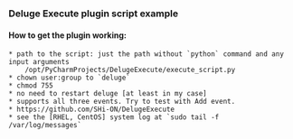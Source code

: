 ### Deluge Execute plugin script example

#### How to get the plugin working:
    * path to the script: just the path without `python` command and any input arguments
        /opt/PyCharmProjects/DelugeExecute/execute_script.py
    * chown user:group to `deluge`
    * chmod 755
    * no need to restart deluge [at least in my case]
    * supports all three events. Try to test with Add event.
    * https://github.com/SHi-ON/DelugeExecute
    * see the [RHEL, CentOS] system log at `sudo tail -f /var/log/messages`
